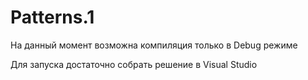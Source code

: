 # Patterns.1
На данный момент возможна компиляция только в Debug режиме

Для запуска достаточно собрать решение в Visual Studio
